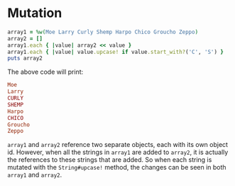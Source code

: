 # Mutation

```ruby
array1 = %w(Moe Larry Curly Shemp Harpo Chico Groucho Zeppo)
array2 = []
array1.each { |value| array2 << value }
array1.each { |value| value.upcase! if value.start_with?('C', 'S') }
puts array2
```

The above code will print:
```ruby
Moe
Larry
CURLY
SHEMP
Harpo
CHICO
Groucho
Zeppo
```
`array1` and `array2` reference two separate objects, each with its own object id.  However, when all the strings in `array1` are added to `array2`, it is actually the references to these strings that are added.  So when each string is mutated with the `String#upcase!` method, the changes can be seen in both `array1` and `array2`.
